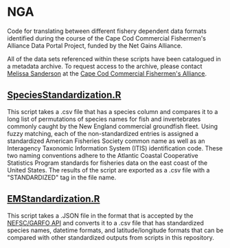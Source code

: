 # NGA
Code for translating between different fishery dependent data formats identified during the course of the Cape Cod Commercial Fishermen's Alliance Data Portal Project, funded by the Net Gains Alliance.

All of the data sets referenced within these scripts have been catalogued in a metadata archive. To request access to the archive, please contact [Melissa Sanderson](mailto:melissa@capecodfishermen.org) at the [Cape Cod Commercial Fishermen's Alliance](https://www.capecodfishermen.org/). 

## [SpeciesStandardization.R](SpeciesStandardization.R)
This script takes a .csv file that has a species column and compares it to a long list of permutations of species names for fish and invertebrates commonly caught by the New England commercial groundfish fleet. Using fuzzy matching, each of the non-standardized entries is assigned a standardized American Fisheries Society common name as well as an Interagency Taxonomic Information System (ITIS) identification code. These two naming conventions adhere to the Atlantic Coastal Cooperative Statistics Program standards for fisheries data on the east coast of the United States. The results of the script are exported as a .csv file with a "STANDARDIZED" tag in the file name. 

## [EMStandardization.R](EMStandardization.R)
This script takes a .JSON file in the format that is accepted by the [NEFSC/GARFO API](https://fish.nefsc.noaa.gov/FSBEM/index.php) and converts it to a .csv file that has standardized species names, datetime formats, and latitude/longitude formats that can be compared with other standardized outputs from scripts in this repository.  
